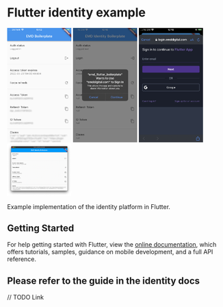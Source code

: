 # Flutter identity example

<p float="left">
<img src="./screenshot.PNG" width="150" />
<img src="./login_dialog.PNG" width="150" />
<img src="./login_form.PNG" width="150" />
<img src="./screenshot_desktop.png" width="150" />
</p>
Example implementation of the identity platform in Flutter.


## Getting Started

For help getting started with Flutter, view the
[online documentation](https://flutter.dev/docs), which offers tutorials,
samples, guidance on mobile development, and a full API reference.

## Please refer to the guide in the identity docs

// TODO Link
